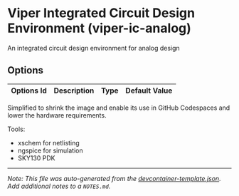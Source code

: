
# Viper Integrated Circuit Design Environment (viper-ic-analog)

An integrated circuit design environment for analog design

## Options

| Options Id | Description | Type | Default Value |
|-----|-----|-----|-----|


Simplified to shrink the image and enable its use in GitHub Codespaces and
lower the hardware requirements.

Tools:

- xschem for netlisting
- ngspice for simulation
- SKY130 PDK


---

_Note: This file was auto-generated from the [devcontainer-template.json](https://github.com/cascode-labs/viper-ic-devcontainers/blob/main/src/viper-ic-analog/devcontainer-template.json).  Add additional notes to a `NOTES.md`._
